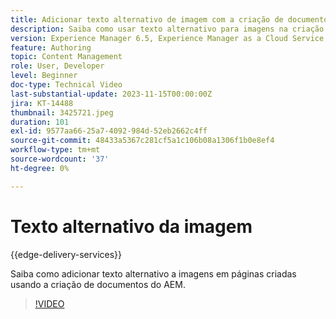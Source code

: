 ```yaml
---
title: Adicionar texto alternativo de imagem com a criação de documentos do AEM
description: Saiba como usar texto alternativo para imagens na criação de documentos.
version: Experience Manager 6.5, Experience Manager as a Cloud Service
feature: Authoring
topic: Content Management
role: User, Developer
level: Beginner
doc-type: Technical Video
last-substantial-update: 2023-11-15T00:00:00Z
jira: KT-14488
thumbnail: 3425721.jpeg
duration: 101
exl-id: 9577aa66-25a7-4092-984d-52eb2662c4ff
source-git-commit: 48433a5367c281cf5a1c106b08a1306f1b0e8ef4
workflow-type: tm+mt
source-wordcount: '37'
ht-degree: 0%

---
```


# Texto alternativo da imagem

{{edge-delivery-services}}

Saiba como adicionar texto alternativo a imagens em páginas criadas usando a criação de documentos do AEM.

>[!VIDEO](https://video.tv.adobe.com/v/3438680/?learn=on&captions=por_br)
